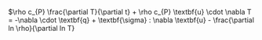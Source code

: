 $\rho c_{P} \frac{\partial T}{\partial t} + \rho c_{P} \textbf{u} \cdot \nabla T = -\nabla \cdot \textbf{q} + \textbf{\sigma} : \nabla \textbf{u} - \frac{\partial ln \rho}{\partial ln T}